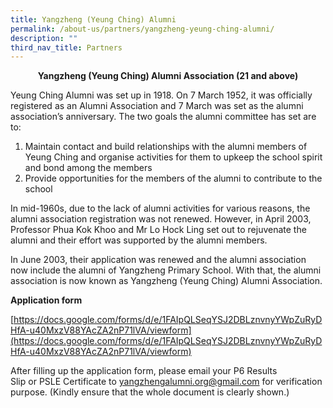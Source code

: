 ```yaml
---
title: Yangzheng (Yeung Ching) Alumni
permalink: /about-us/partners/yangzheng-yeung-ching-alumni/
description: ""
third_nav_title: Partners
---
```

<p style="text-align:center;"><strong>Yangzheng (Yeung Ching) Alumni Association (21 and above)</strong></p>

Yeung Ching Alumni was set up in 1918. On 7 March 1952, it was officially registered as an Alumni Association and 7 March was set as the alumni association’s anniversary. The two goals the alumni committee has set are to:

  

1.  Maintain contact and build relationships with the alumni members of Yeung Ching and organise activities for them to upkeep the school spirit and bond among the members
2.  Provide opportunities for the members of the alumni to contribute to the school

  

In mid-1960s, due to the lack of alumni activities for various reasons, the alumni association registration was not renewed. However, in April 2003, Professor Phua Kok Khoo and Mr Lo Hock Ling set out to rejuvenate the alumni and their effort was supported by the alumni members.

  

In June 2003, their application was renewed and the alumni association now include the alumni of Yangzheng Primary School. With that, the alumni association is now known as Yangzheng (Yeung Ching) Alumni Association.

  

**Application form**

[https://docs.google.com/forms/d/e/1FAIpQLSeqYSJ2DBLznvnyYWpZuRyDHfA-u40MxzV88YAcZA2nP71lVA/viewform](https://docs.google.com/forms/d/e/1FAIpQLSeqYSJ2DBLznvnyYWpZuRyDHfA-u40MxzV88YAcZA2nP71lVA/viewform)

  

After filling up the application form, please email your P6 Results Slip or PSLE Certificate to [yangzhengalumni.org@gmail.com](mailto:yangzhengalumni.org@gmail.com) for verification purpose. (Kindly ensure that the whole document is clearly shown.)
